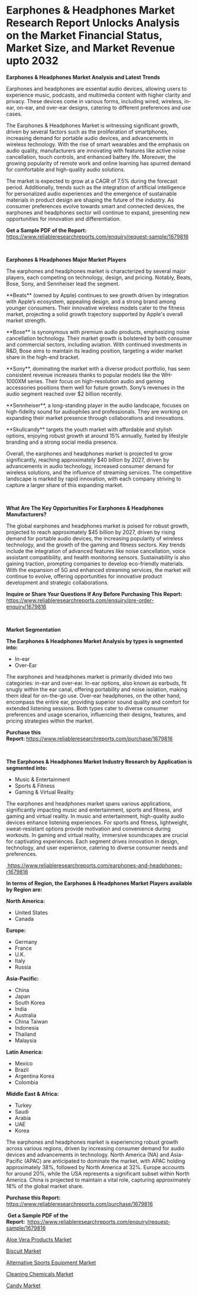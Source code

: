 <p><h1>Earphones & Headphones Market Research Report Unlocks Analysis on the Market Financial Status, Market Size, and Market Revenue upto 2032</h1></p><p><strong>Earphones & Headphones Market Analysis and Latest Trends</strong></p>
<p><p>Earphones and headphones are essential audio devices, allowing users to experience music, podcasts, and multimedia content with higher clarity and privacy. These devices come in various forms, including wired, wireless, in-ear, on-ear, and over-ear designs, catering to different preferences and use cases.</p><p>The Earphones & Headphones Market is witnessing significant growth, driven by several factors such as the proliferation of smartphones, increasing demand for portable audio devices, and advancements in wireless technology. With the rise of smart wearables and the emphasis on audio quality, manufacturers are innovating with features like active noise cancellation, touch controls, and enhanced battery life. Moreover, the growing popularity of remote work and online learning has spurred demand for comfortable and high-quality audio solutions.</p><p>The market is expected to grow at a CAGR of 7.5% during the forecast period. Additionally, trends such as the integration of artificial intelligence for personalized audio experiences and the emergence of sustainable materials in product design are shaping the future of the industry. As consumer preferences evolve towards smart and connected devices, the earphones and headphones sector will continue to expand, presenting new opportunities for innovation and differentiation.</p></p>
<p><strong>Get a Sample PDF of the Report:&nbsp;</strong> <a href="https://www.reliableresearchreports.com/enquiry/request-sample/1679816?utm_campaign=41&utm_medium=2&utm_source=Github&utm_content=ia&utm_term=06022025&utm_id=earphones-headphones">https://www.reliableresearchreports.com/enquiry/request-sample/1679816</a></p>
<p>&nbsp;</p>
<p><strong>Earphones & Headphones Major Market Players</strong></p>
<p><p>The earphones and headphones market is characterized by several major players, each competing on technology, design, and pricing. Notably, Beats, Bose, Sony, and Sennheiser lead the segment. </p><p>**Beats** (owned by Apple) continues to see growth driven by integration with Apple’s ecosystem, appealing design, and a strong brand among younger consumers. Their innovative wireless models cater to the fitness market, projecting a solid growth trajectory supported by Apple's overall market strength.</p><p>**Bose** is synonymous with premium audio products, emphasizing noise cancellation technology. Their market growth is bolstered by both consumer and commercial sectors, including aviation. With continued investments in R&D, Bose aims to maintain its leading position, targeting a wider market share in the high-end bracket.</p><p>**Sony**, dominating the market with a diverse product portfolio, has seen consistent revenue increases thanks to popular models like the WH-1000XM series. Their focus on high-resolution audio and gaming accessories positions them well for future growth. Sony’s revenues in the audio segment reached over $2 billion recently.</p><p>**Sennheiser**, a long-standing player in the audio landscape, focuses on high-fidelity sound for audiophiles and professionals. They are working on expanding their market presence through collaborations and innovations. </p><p>**Skullcandy** targets the youth market with affordable and stylish options, enjoying robust growth at around 15% annually, fueled by lifestyle branding and a strong social media presence.</p><p>Overall, the earphones and headphones market is projected to grow significantly, reaching approximately $40 billion by 2027, driven by advancements in audio technology, increased consumer demand for wireless solutions, and the influence of streaming services. The competitive landscape is marked by rapid innovation, with each company striving to capture a larger share of this expanding market.</p></p>
<p>&nbsp;</p>
<p><strong>What Are The Key Opportunities For Earphones & Headphones Manufacturers?</strong></p>
<p><p>The global earphones and headphones market is poised for robust growth, projected to reach approximately $45 billion by 2027, driven by rising demand for portable audio devices, the increasing popularity of wireless technology, and the growth of the gaming and fitness sectors. Key trends include the integration of advanced features like noise cancellation, voice assistant compatibility, and health monitoring sensors. Sustainability is also gaining traction, prompting companies to develop eco-friendly materials. With the expansion of 5G and enhanced streaming services, the market will continue to evolve, offering opportunities for innovative product development and strategic collaborations.</p></p>
<p><strong>Inquire or Share Your Questions If Any Before Purchasing This Report:</strong> <a href="https://www.reliableresearchreports.com/enquiry/pre-order-enquiry/1679816?utm_campaign=41&utm_medium=2&utm_source=Github&utm_content=ia&utm_term=06022025&utm_id=earphones-headphones">https://www.reliableresearchreports.com/enquiry/pre-order-enquiry/1679816</a></p>
<p>&nbsp;</p>
<p><strong>Market Segmentation</strong></p>
<p><strong>The Earphones & Headphones Market Analysis by types is segmented into:</strong></p>
<p><ul><li>In-ear</li><li>Over-Ear</li></ul></p>
<p><p>The earphones and headphones market is primarily divided into two categories: in-ear and over-ear. In-ear options, also known as earbuds, fit snugly within the ear canal, offering portability and noise isolation, making them ideal for on-the-go use. Over-ear headphones, on the other hand, encompass the entire ear, providing superior sound quality and comfort for extended listening sessions. Both types cater to diverse consumer preferences and usage scenarios, influencing their designs, features, and pricing strategies within the market.</p></p>
<p><strong>Purchase this Report:&nbsp;</strong><a href="https://www.reliableresearchreports.com/purchase/1679816?utm_campaign=41&utm_medium=2&utm_source=Github&utm_content=ia&utm_term=06022025&utm_id=earphones-headphones">https://www.reliableresearchreports.com/purchase/1679816</a></p>
<p>&nbsp;</p>
<p><strong>The Earphones & Headphones Market Industry Research by Application is segmented into:</strong></p>
<p><ul><li>Music & Entertainment</li><li>Sports & Fitness</li><li>Gaming & Virtual Reality</li></ul></p>
<p><p>The earphones and headphones market spans various applications, significantly impacting music and entertainment, sports and fitness, and gaming and virtual reality. In music and entertainment, high-quality audio devices enhance listening experiences. For sports and fitness, lightweight, sweat-resistant options provide motivation and convenience during workouts. In gaming and virtual reality, immersive soundscapes are crucial for captivating experiences. Each segment drives innovation in design, technology, and user experience, catering to diverse consumer needs and preferences.</p></p>
<p><a href="https://www.reliableresearchreports.com/earphones-and-headphones-r1679816?utm_campaign=41&utm_medium=2&utm_source=Github&utm_content=ia&utm_term=06022025&utm_id=earphones-headphones">&nbsp;https://www.reliableresearchreports.com/earphones-and-headphones-r1679816</a></p>
<p><strong>In terms of Region, the Earphones & Headphones Market Players available by Region are:</strong></p>
<p>
    <p> <strong> North America: </strong>
        <ul>
            <li>United States</li>
            <li>Canada</li>
        </ul>
        </p> 
    <p> <strong> Europe: </strong>
        <ul>
            <li>Germany</li>
            <li>France</li>
            <li>U.K.</li>
            <li>Italy</li>
            <li>Russia</li>
        </ul>
        </p> 
    <p> <strong> Asia-Pacific: </strong>
        <ul>
            <li>China</li>
            <li>Japan</li>
            <li>South Korea</li>
            <li>India</li>
            <li>Australia</li>
            <li>China Taiwan</li>
            <li>Indonesia</li>
            <li>Thailand</li>
            <li>Malaysia</li>
        </ul>
        </p> 
    <p> <strong> Latin America: </strong>
        <ul>
            <li>Mexico</li>
            <li>Brazil</li>
            <li>Argentina Korea</li>
            <li>Colombia</li>
        </ul>
        </p> 
    <p> <strong> Middle East & Africa: </strong>
        <ul>
            <li>Turkey</li>
            <li>Saudi</li>
            <li>Arabia</li>
            <li>UAE</li>
            <li>Korea</li>
        </ul>
    </p>
    </p>
<p><p>The earphones and headphones market is experiencing robust growth across various regions, driven by increasing consumer demand for audio devices and advancements in technology. North America (NA) and Asia-Pacific (APAC) are anticipated to dominate the market, with APAC holding approximately 38%, followed by North America at 32%. Europe accounts for around 20%, while the USA represents a significant subset within North America. China is projected to maintain a vital role, capturing approximately 18% of the global market share.</p></p>
<p><strong>Purchase this Report: </strong><a href="https://www.reliableresearchreports.com/purchase/1679816?utm_campaign=41&utm_medium=2&utm_source=Github&utm_content=ia&utm_term=06022025&utm_id=earphones-headphones">https://www.reliableresearchreports.com/purchase/1679816</a></p>
<p>&nbsp;<strong>Get a Sample PDF of the Report:&nbsp;&nbsp;</strong><a href="https://www.reliableresearchreports.com/enquiry/request-sample/1679816?utm_campaign=41&utm_medium=2&utm_source=Github&utm_content=ia&utm_term=06022025&utm_id=earphones-headphones">https://www.reliableresearchreports.com/enquiry/request-sample/1679816</a></p>
<p><strong></strong></p>
<p><p><a href="https://github.com/vjorelaclliv/Market-Research-Report-List-1/blob/main/aloe-vera-products-market.md?utm_campaign=41&utm_medium=2&utm_source=Github&utm_content=ia&utm_term=06022025&utm_id=earphones-headphones">Aloe Vera Products Market</a></p><p><a href="https://github.com/xtysizov/Market-Research-Report-List-1/blob/main/biscuit-market.md?utm_campaign=41&utm_medium=2&utm_source=Github&utm_content=ia&utm_term=06022025&utm_id=earphones-headphones">Biscuit Market</a></p><p><a href="https://github.com/djembashote/Market-Research-Report-List-1/blob/main/alternative-sports-equipment-market.md?utm_campaign=41&utm_medium=2&utm_source=Github&utm_content=ia&utm_term=06022025&utm_id=earphones-headphones">Alternative Sports Equipment Market</a></p><p><a href="https://github.com/nicoletavirag/Market-Research-Report-List-5/blob/main/cleaning-chemicals-market.md?utm_campaign=41&utm_medium=2&utm_source=Github&utm_content=ia&utm_term=06022025&utm_id=earphones-headphones">Cleaning Chemicals Market</a></p><p><a href="https://github.com/xalatieusope/Market-Research-Report-List-1/blob/main/candy-market.md?utm_campaign=41&utm_medium=2&utm_source=Github&utm_content=ia&utm_term=06022025&utm_id=earphones-headphones">Candy Market</a></p></p>